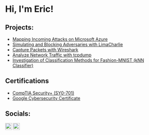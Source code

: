 # Hi, I'm Eric!

## Projects:
- [Mapping Incoming Attacks on Microsoft Azure](https://github.com/chau-eric/honeypot)
- [Simulating and Blocking Adversaries with LimaCharlie](https://github.com/chau-eric/LimaCharlie-Lab)
- [Capture Packets with Wireshark](https://github.com/chau-eric/beginner-wireshark)
- [Analyze Network Traffic with tcpdump](https://github.com/chau-eric/tcpdump-capture/tree/main)
- [Investigation of Classification Methods for Fashion-MNIST (kNN Classifier)](https://github.com/chau-eric/kNN-Investigation/tree/main)
 
## Certifications

- [CompTIA Security+ (SY0-701)](https://www.credly.com/badges/adcf327c-f8ec-41c6-a0ae-ff1200c82acd/linked_in_profile)
- [Google Cybersecurity Certificate](https://coursera.org/share/af449dd7f93a28ae2027ef0457fab040)

## Socials:

[<img align="left" alt="EricChau | LinkedIn" width="22px" src="https://cdn.jsdelivr.net/npm/simple-icons@v3/icons/linkedin.svg" />][linkedin]
[<img align="left" alt="EricChau | Instagram" width="22px" src="https://cdn.jsdelivr.net/npm/simple-icons@v3/icons/instagram.svg" />][instagram]

[instagram]: https://www.instagram.com/chau_cow/
[linkedin]: https://www.linkedin.com/in/eric-chau0
